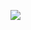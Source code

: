 ![](https://www.plantuml.com/plantuml/uml/ROwnIiOm483tUueZpXry0Vb_XU8Y55fmA0unEMjfcekNH13fksjCXmnE8RalttUNcBIal3i8scnw8LJN41H-0-BShn8JFl0Us9DFBzZXupGD25ZF3kUhv_HEqa1m07YsX6ea-IIfhhxY8ndsjg7_ptHtvKCn6SVPrcq6OKCnhdxvQu3LIR_g-1jw-Xe_NEsyiRCag9vPjlDI1wLJPxSbUXH5kttRRbDuS-yoGVjKcCPs4XVoDk_k1m00)